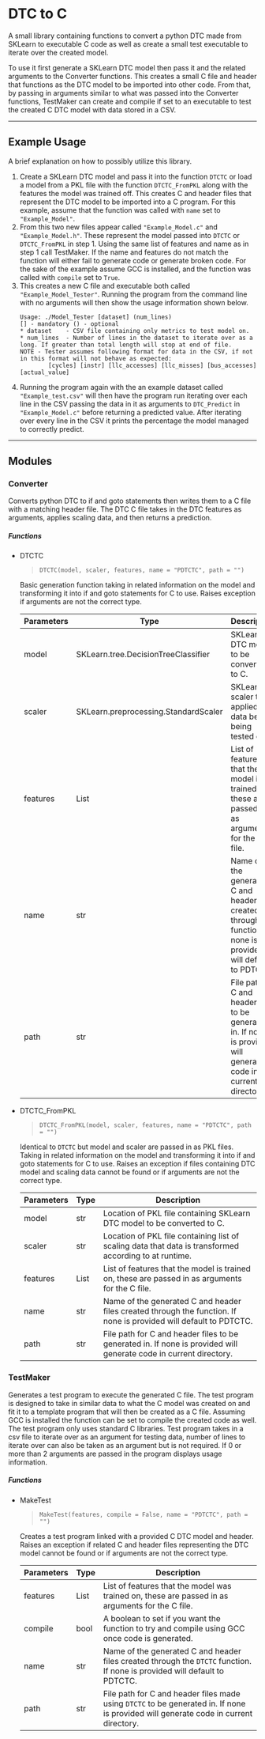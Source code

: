 # DTC to C

A small library containing functions to convert a python DTC made from SKLearn to executable C code as well as create a small test executable to iterate over the created model. 

To use it first generate a SKLearn DTC model then pass it and the related arguments to the Converter functions. This creates a small C file and header that functions as the DTC model to be imported into other code. From that, by passing in arguments similar to what was passed into the Converter functions, TestMaker can create and compile if set to an executable to test the created C DTC model with data stored in a CSV.

---

## Example Usage

A brief explanation on how to possibly utilize this library.

1. Create a SKLearn DTC model and pass it into the function `DTCTC` or load a model from a PKL file with the function `DTCTC_FromPKL` along with the features the model was trained off. This creates C and header files that represent the DTC model to be imported into a C program. For this example, assume that the function was called with `name` set to `"Example_Model"`.
2. From this two new files appear called `"Example_Model.c"` and `"Example_Model.h"`. These represent the model passed into `DTCTC` or `DTCTC_FromPKL` in step 1. Using the same list of features and name as in step 1 call TestMaker. If the name and features do not match the function will either fail to generate code or generate broken code. For the sake of the example assume GCC is installed, and the function was called with `compile` set to `True`.
3. This creates a new C file and executable both called `"Example_Model_Tester"`. Running the program from the command line with no arguments will then show the usage information shown below.
    ```
    Usage: ./Model_Tester [dataset] (num_lines)
    [] - mandatory () - optional
    * dataset    - CSV file containing only metrics to test model on.
    * num_lines  - Number of lines in the dataset to iterate over as a long. If greater than total length will stop at end of file.
    NOTE - Tester assumes following format for data in the CSV, if not in this format will not behave as expected:
            [cycles] [instr] [llc_accesses] [llc_misses] [bus_accesses] [actual_value]
    ```
4. Running the program again with the an example dataset called `"Example_test.csv"` will then have the program run iterating over each line in the CSV passing the data in it as arguments to `DTC_Predict` in `"Example_Model.c"` before returning a predicted value. After iterating over every line in the CSV it prints the percentage the model managed to correctly predict. 

---

## Modules

### Converter

Converts python DTC to if and goto statements then writes them to a C file with a matching header file. The DTC C file takes in the DTC features as arguments, applies scaling data, and then returns a prediction. 

##### Functions

-  DTCTC
    > `DTCTC(model, scaler, features, name = "PDTCTC", path = "")`

    Basic generation function taking in related information on the model and transforming it into if and goto statements for C to use. Raises exception if arguments are not the correct type.
    
    | Parameters | Type | Description |
    | --- | --- | --- |
    | model | SKLearn.tree.DecisionTreeClassifier | SKLearn DTC model to be converted to C. |
    | scaler | SKLearn.preprocessing.StandardScaler | SKLearn scaler to be applied to data before being tested on. |
    | features | List | List of features that the model is trained on, these are passed in as arguments for the C file. |
    | name | str | Name of the generated C and header files created through the function. If none is provided will default to PDTCTC. |
    | path | str | File path for C and header files to be generated in. If none is provided will generate code in current directory. |

-  DTCTC_FromPKL
    > `DTCTC_FromPKL(model, scaler, features, name = "PDTCTC", path = "")`

    Identical to `DTCTC` but model and scaler are passed in as PKL files. Taking in related information on the model and transforming it into if and goto statements for C to use. Raises an exception if files containing DTC model and scaling data cannot be found or if arguments are not the correct type.
    
    | Parameters | Type | Description |
    | --- | --- | --- |
    | model | str | Location of PKL file containing SKLearn DTC model to be converted to C. |
    | scaler | str | Location of PKL file containing list of scaling data that data is transformed according to at runtime. |
    | features | List | List of features that the model is trained on, these are passed in as arguments for the C file. |
    | name | str | Name of the generated C and header files created through the function. If none is provided will default to PDTCTC. |
    | path | str | File path for C and header files to be generated in. If none is provided will generate code in current directory. |

### TestMaker

Generates a test program to execute the generated C file. The test program is designed to take in similar data to what the C model was created on and fit it to a template program that will then be created as a C file. Assuming GCC is installed the function can be set to compile the created code as well. The test program only uses standard C libraries. Test program takes in a csv file to iterate over as an argument for testing data, number of lines to iterate over can also be taken as an argument but is not required. If 0 or more than 2 arguments are passed in the program displays usage information.

##### Functions

-  MakeTest
    > ```MakeTest(features, compile = False, name = "PDTCTC", path = "")```

    Creates a test program linked with a provided C DTC model and header. Raises an exception if related C and header files representing the DTC model cannot be found or if arguments are not the correct type.

    | Parameters | Type | Description |
    | --- | --- | --- |
    | features | List | List of features that the model was trained on, these are passed in as arguments for the C file. |
    | compile | bool | A boolean to set if you want the function to try and compile using GCC once code is generated. |
    | name | str | Name of the generated C and header files created through the `DTCTC` function. If none is provided will default to PDTCTC. |
    | path | str | File path for C and header files made using `DTCTC` to be generated in. If none is provided will generate code in current directory. |
    
